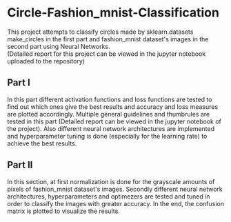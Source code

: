 # Circle-Fashion_mnist-Classification
This project attempts to classify circles made by sklearn.datasets make_circles in the first part and fashion_mnist dataset's images in the second part using Neural Networks.
<br>
(Detailed report for this project can be viewed in the jupyter notebook uploaded to the repository)
## Part I
In this part different activation functions and loss functions are tested to find out which ones give the best results and accuracy and loss measures are plotted accordingly. Multiple general guidelines and thumbrules are tested in this part (Detailed report can be viewed in the jupyter notebook of the project). Also different neural network architectures are implemented and hyperparameter tuning is done (especially for the learning rate) to achieve the best results.

## Part II
In this section, at first normalization is done for the grayscale amounts of pixels of fashion_mnist dataset's images. Secondly different neural network architectures, hyperparameters and optimezers are tested and tuned in order to classify the images with greater accuracy. In the end, the confusion matrix is plotted to visualize the results.

